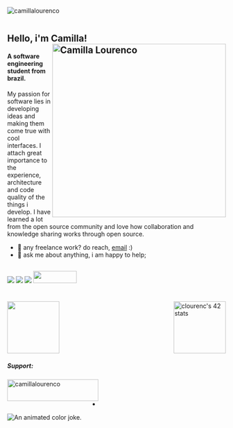 
<p align="left"> <img src="https://komarev.com/ghpvc/?username=camillalourenco&label=Profile%20views&color=0e75b6&style=flat" alt="camillalourenco" /> </p>
<p align="left"> <a href="https://twitter.com/" target="blank"><img src="https://img.shields.io/twitter/follow/?logo=twitter&style=for-the-badge" alt="" /></a> </p>
  
  ## Hello, i'm Camilla! <img src="https://media.giphy.com/media/L1R1tvI9svkIWwpVYr/giphy.gif" min-width="400px" max-width="400px" width="400px" align="right" alt="Camilla Lourenco">
  
#### A software engineering student from brazil.
My passion for software lies in developing ideas and making them come true with cool interfaces.
I attach great importance to the experience, architecture and code quality of the things i develop.
I have learned a lot from the open source community and love how collaboration and knowledge sharing works through open source.
- 💼 any freelance work? do reach, [email](mailto:mscamillalourenco@gmail.com) :)
- 💬 ask me about anything, i am happy to help;

##

 
 
<div> 
   <a href="https://www.linkedin.com/in/camilla-lourenco/" target="_blank"><img src="https://img.shields.io/badge/-LinkedIn-%230077B5?style=for-the-badge&logo=linkedin&logoColor=white" target="_blank"></a>  
  <a href="https://www.instagram.com/camilla.lourenco/" target="_blank"><img src="https://img.shields.io/badge/-Instagram-%23E4405F?style=for-the-badge&logo=instagram&logoColor=white" target="_blank"></a>
    <a href = "mailto:mscamillalourenco@gmail.com"><img src="https://img.shields.io/badge/-Gmail-%23333?style=for-the-badge&logo=gmail&logoColor=white" target="_blank"></a>
  <a href = "https://discord.com/users/CamillaLourenco#5020"><img width="100" height="28" src="https://img.shields.io/badge/Discord-7289DA?style=for-the-badge&logo=discord&logoColor=white"/></a>
  
  #

  <a href="https://github.com/camillalourenco">
  <img align="center" height="120em" src="https://github-readme-stats.vercel.app/api?username=camillalourenco&show_icons=true&theme=gotham&border_radius=35%"/>
     
  <a href="https://github.com/JaeSeoKim/badge42">
  <img align="right" height="120em" src="https://badge42.vercel.app/api/v2/cl44ys7sc00310al9y8zqnige/stats?cursusId=21&coalitionId=undefined"alt="clourenc's 42 stats"/></a>


    
<h5 align="left">Support:</h5>
<p><a href="https://www.buymeacoffee.com/camillalourenco"> <img align="left" src="https://cdn.buymeacoffee.com/buttons/v2/default-yellow.png" height="50" width="210" alt="camillalourenco" /></a></p><br><br>

 -

<p align="left"><img title="An animated color joke." src="https://readme-typing-svg.herokuapp.com/?width=500&height=30&font=Roboto&color=adbac7&vCenter=true&size=16&duration=4000&lines=%E2%80%A2+If+you+like%2C+you+can+buy+me+a+coffee.;%E2%80%A2+Oh%2C+it+can+be+tea%2C+too.;%E2%80%A2+Oh%2C+no%2C+I+do+not+like+that.;%E2%80%A2+Could+be+a+hot+chocolate.;%E2%80%A2+🥺%2C+please!;%E2%80%A2+🥺👉👈...">


</details>
<!-- Herobrine: I'm still here, boy. -->



